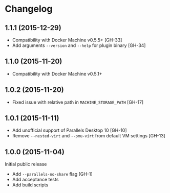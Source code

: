 # Changelog

## 1.1.1 (2015-12-29)
- Compatibility with Docker Machine v0.5.5+ [GH-33]
- Add arguments `--version` and `--help` for plugin binary [GH-34]

## 1.1.0 (2015-11-20)
- Compatibility with Docker Machine v0.5.1+

## 1.0.2 (2015-11-20)
- Fixed issue with relative path in `MACHINE_STORAGE_PATH` [GH-17]

## 1.0.1 (2015-11-11)
- Add unofficial support of Parallels Desktop 10 [GH-10]
- Remove `--nested-virt` and `--pmu-virt` from default VM settings [GH-13]

## 1.0.0 (2015-11-04)

Initial public release
- Add `--parallels-no-share` flag [GH-1]
- Add acceptance tests
- Add build scripts
